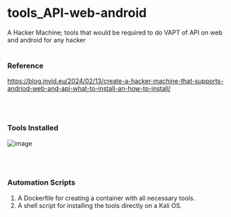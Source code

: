 # tools_API-web-android
A Hacker Machine; tools that would be required to do VAPT of API on web and android for any hacker
<br></br>

### Reference
https://blog.invid.eu/2024/02/13/create-a-hacker-machine-that-supports-andriod-web-and-api-what-to-install-an-how-to-install/

<br></br>

### Tools Installed
![image](https://github.com/KaustubhRai/tools_API-web-android/assets/28558847/49dff15f-6390-4311-a49c-d95a4c287cda)

<br></br>

### Automation Scripts
1. A Dockerfile for creating a container with all necessary tools.
2. A shell script for installing the tools directly on a Kali OS.
